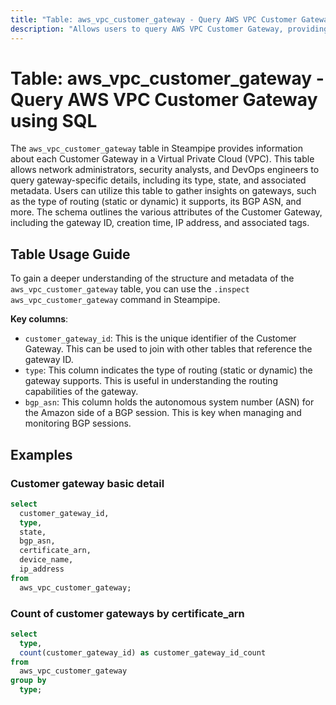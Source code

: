```yaml
---
title: "Table: aws_vpc_customer_gateway - Query AWS VPC Customer Gateway using SQL"
description: "Allows users to query AWS VPC Customer Gateway, providing detailed information about each Customer Gateway in a Virtual Private Cloud (VPC)."
---
```


# Table: aws_vpc_customer_gateway - Query AWS VPC Customer Gateway using SQL

The `aws_vpc_customer_gateway` table in Steampipe provides information about each Customer Gateway in a Virtual Private Cloud (VPC). This table allows network administrators, security analysts, and DevOps engineers to query gateway-specific details, including its type, state, and associated metadata. Users can utilize this table to gather insights on gateways, such as the type of routing (static or dynamic) it supports, its BGP ASN, and more. The schema outlines the various attributes of the Customer Gateway, including the gateway ID, creation time, IP address, and associated tags.

## Table Usage Guide

To gain a deeper understanding of the structure and metadata of the `aws_vpc_customer_gateway` table, you can use the `.inspect aws_vpc_customer_gateway` command in Steampipe.

**Key columns**:

- `customer_gateway_id`: This is the unique identifier of the Customer Gateway. This can be used to join with other tables that reference the gateway ID.
- `type`: This column indicates the type of routing (static or dynamic) the gateway supports. This is useful in understanding the routing capabilities of the gateway.
- `bgp_asn`: This column holds the autonomous system number (ASN) for the Amazon side of a BGP session. This is key when managing and monitoring BGP sessions.

## Examples

### Customer gateway basic detail

```sql
select
  customer_gateway_id,
  type,
  state,
  bgp_asn,
  certificate_arn,
  device_name,
  ip_address
from
  aws_vpc_customer_gateway;
```


### Count of customer gateways by certificate_arn

```sql
select
  type,
  count(customer_gateway_id) as customer_gateway_id_count
from
  aws_vpc_customer_gateway
group by
  type;
```
